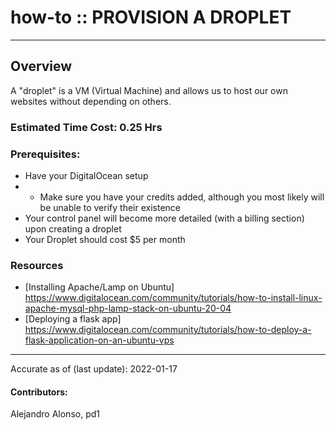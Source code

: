 # how-to :: PROVISION A DROPLET
---
## Overview
A "droplet" is a VM (Virtual Machine) and allows us to host our own websites without depending on others.

### Estimated Time Cost: 0.25 Hrs

### Prerequisites:
- Have your DigitalOcean setup
- - Make sure you have your credits added, although you most likely will be unable to verify their existence
- Your control panel will become more detailed (with a billing section) upon creating a droplet
- Your Droplet should cost $5 per month

### Resources
* [Installing Apache/Lamp on Ubuntu] https://www.digitalocean.com/community/tutorials/how-to-install-linux-apache-mysql-php-lamp-stack-on-ubuntu-20-04
* [Deploying a flask app] https://www.digitalocean.com/community/tutorials/how-to-deploy-a-flask-application-on-an-ubuntu-vps
---

Accurate as of (last update): 2022-01-17

#### Contributors:   
Alejandro Alonso, pd1  
